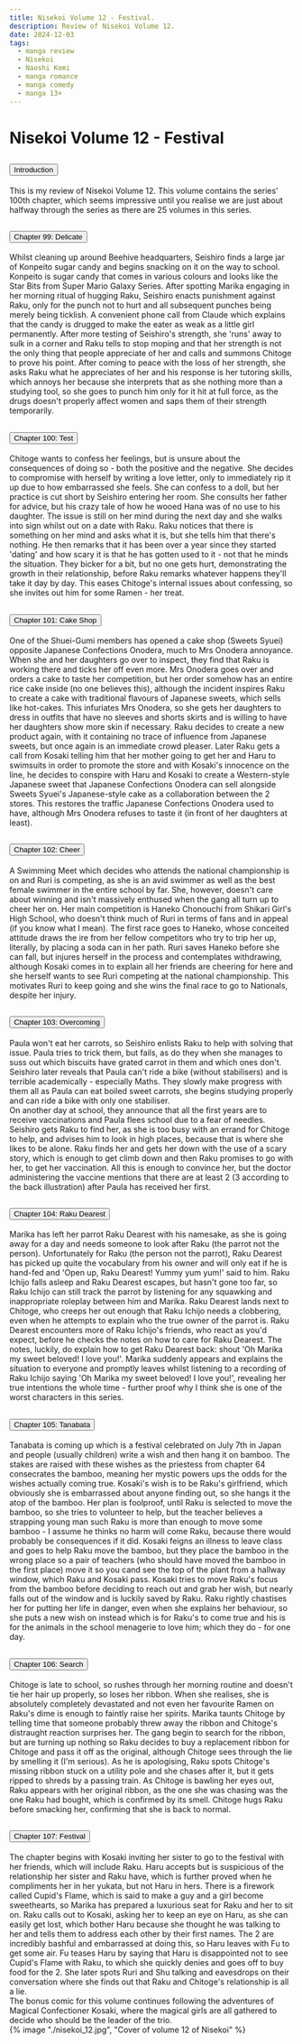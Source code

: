 ```yaml
---
title: Nisekoi Volume 12 - Festival.
description: Review of Nisekoi Volume 12.
date: 2024-12-03
tags:
  - manga review
  - Nisekoi
  - Naoshi Komi
  - manga romance
  - manga comedy
  - manga 13+
---
```


<div class="container fluid">
  <h1 class="col align-self-center">Nisekoi Volume 12 - Festival</h1>
  <div class="row justify-content-center">
    <div class="col-8">  
        <div class="accordion" id="accordionObject">
            <div class="accordion-item">
            <h2 class="accordion-header" id="headingOne">
                <button class="accordion-button" 
                    type="button" 
                    data-bs-toggle="collapse" 
                    data-bs-target="#collapseOne" 
                    aria-expanded="true" 
                    aria-controls="collapseOne">
                    Introduction
                </button>
            </h2>
                <div id="collapseOne" 
                    class="accordion-collapse collapse show" 
                    aria-labelledby="headingOne"
                    data-bs-parent="#accordionObject">
                    <div class="accordion-body">
                    This is my review of Nisekoi Volume 12. This volume contains the series' 100th chapter, which seems impressive until you realise we are just about halfway through the series as there are 25 volumes in this series.
                    </div>
                </div>
            </div>
            <div class="accordion-item">
            <h2 class="accordion-header" id="headingTwo">
                <button class="accordion-button collapsed" 
                type="button" 
                data-bs-toggle="collapse" 
                data-bs-target="#collapseTwo" 
                aria-expanded="false" 
                aria-controls="collapseTwo">
                Chapter 99: Delicate
                </button>
                </h2>
                <div id="collapseTwo" 
                    class="accordion-collapse collapse" 
                    aria-labelledby="headingTwo"
                    data-bs-parent="#accordionObject">
                    <div class="accordion-body">
                    Whilst cleaning up around Beehive headquarters, Seishiro finds a large jar of Konpeito sugar candy and begins snacking on it on the way to school. Konpeito is sugar candy that comes in various colours and looks like the Star Bits from Super Mario Galaxy Series. After spotting Marika engaging in her morning ritual of hugging Raku, Seishiro enacts punishment against Raku, only for the punch not to hurt and all subsequent punches being merely being ticklish. A convenient phone call from Claude which explains that the candy is drugged to make the eater as weak as a little girl permanently. After more testing of Seishiro's strength, she 'runs' away to sulk in a corner and Raku tells to stop moping and that her strength is not the only thing that people appreciate of her and calls and summons Chitoge to prove his point. After coming to peace with the loss of her strength, she asks Raku what he appreciates of her and his response is her tutoring skills, which annoys her because she interprets that as she nothing more than a studying tool, so she goes to punch him only for it hit at full force, as the drugs doesn't properly affect women and saps them of their strength temporarily.  
                    </div>
                </div>
            </div>
            <div class="accordion-item">
            <h2 class="accordion-header" id="headingThree">
                <button class="accordion-button collapsed" 
                type="button" 
                data-bs-toggle="collapse" 
                data-bs-target="#collapseThree" 
                aria-expanded="false" 
                aria-controls="collapseThree">
                Chapter 100: Test
                </button>
                </h2>
                <div id="collapseThree" 
                    class="accordion-collapse collapse" 
                    aria-labelledby="headingThree"
                    data-bs-parent="#accordionObject">
                    <div class="accordion-body">
                     Chitoge wants to confess her feelings, but is unsure about the consequences of doing so - both the positive and the negative. She decides to compromise with herself by writing a love letter, only to immediately rip it up due to how embarrassed she feels. She can confess to a doll, but her practice is cut short by Seishiro entering her room. She consults her father for advice, but his crazy tale of how he wooed Hana was of no use to his daughter. The issue is still on her mind during the next day and she walks into sign whilst out on a date with Raku. Raku notices that there is something on her mind and asks what it is, but she tells him that there's nothing. He then remarks that it has been over a year since they started 'dating' and how scary it is that he has gotten used to it - not that he minds the situation. They bicker for a bit, but no one gets hurt, demonstrating the growth in their relationship, before Raku remarks whatever happens they'll take it day by day. This eases Chitoge's internal issues about confessing, so she invites out him for some Ramen - her treat. 
                    </div>
                </div>
            </div>
            <div class="accordion-item">
            <h2 class="accordion-header" id="headingFour">
                <button class="accordion-button collapsed" 
                type="button" 
                data-bs-toggle="collapse" 
                data-bs-target="#collapseFour" 
                aria-expanded="false" 
                aria-controls="collapseFour">
                Chapter 101: Cake Shop
                </button>
                </h2>
                <div id="collapseFour" 
                    class="accordion-collapse collapse" 
                    aria-labelledby="headingFour"
                    data-bs-parent="#accordionObject">
                    <div class="accordion-body">
                   One of the Shuei-Gumi members has opened a cake shop (Sweets Syuei) opposite Japanese Confections Onodera, much to Mrs Onodera annoyance. When she and her daughters go over to inspect, they find that Raku is working there and ticks her off even more. Mrs Onodera goes over and orders a cake to taste her competition, but her order somehow has an entire rice cake inside (no one believes this), although the incident inspires Raku to create a cake with traditional flavours of Japanese sweets, which sells like hot-cakes. This infuriates Mrs Onodera, so she gets her daughters to dress in outfits that have no sleeves and shorts skirts and is willing to have her daughters show more skin if necessary. Raku decides to create a new product again, with it containing no trace of influence from Japanese sweets, but once again is an immediate crowd pleaser. Later Raku gets a call from Kosaki telling him that her mother going to get her and Haru to swimsuits in order to promote the store and with Kosaki's innocence on the line, he decides to conspire with Haru and Kosaki to create a Western-style Japanese sweet that Japanese Confections Onodera can sell alongside Sweets Syuei's Japanese-style cake as a collaboration between the 2 stores. This restores the traffic Japanese Confections Onodera used to have, although Mrs Onodera refuses to taste it (in front of her daughters at least). 
                    </div>
                </div>
            </div>
            <div class="accordion-item">
            <h2 class="accordion-header" id="headingFive">
                <button class="accordion-button collapsed" 
                type="button" 
                data-bs-toggle="collapse" 
                data-bs-target="#collapseFive" 
                aria-expanded="false" 
                aria-controls="collapseFive">
                Chapter 102: Cheer
                </button>
                </h2>
                <div id="collapseFive" 
                    class="accordion-collapse collapse" 
                    aria-labelledby="headingFive"
                    data-bs-parent="#accordionObject">
                    <div class="accordion-body">
                     A Swimming Meet which decides who attends the national championship is on and Ruri is competing, as she is an avid swimmer as well as the best female swimmer in the entire school by far. She, however, doesn't care about winning and isn't massively enthused when the gang all turn up to cheer her on. Her main competition is Haneko Chonouchi from Shikari Girl's High School, who doesn't think much of Ruri in terms of fans and in appeal (if you know what I mean). The first race goes to Haneko, whose conceited attitude draws the ire from her fellow competitors who try to trip her up, literally, by placing a soda can in her path. Ruri saves Haneko before she can fall, but injures herself in the process and contemplates withdrawing, although Kosaki comes in to explain all her friends are cheering for here and she herself wants to see Ruri competing at the national championship. This motivates Ruri to keep going and she wins the final race to go to Nationals, despite her injury. 
                    </div>
                </div>
            </div>
            <div class="accordion-item">
            <h2 class="accordion-header" id="headingSix">
                <button class="accordion-button collapsed" 
                type="button" 
                data-bs-toggle="collapse" 
                data-bs-target="#collapseSix" 
                aria-expanded="false" 
                aria-controls="collapseSix">
                Chapter 103: Overcoming
                </button>
                </h2>
                <div id="collapseSix" 
                    class="accordion-collapse collapse" 
                    aria-labelledby="headingSix"
                    data-bs-parent="#accordionObject">
                    <div class="accordion-body">
                    Paula won't eat her carrots, so Seishiro enlists Raku to help with solving that issue. Paula tries to trick them, but fails, as do they when she manages to suss out which biscuits have grated carrot in them and which ones don't. Seishiro later reveals that Paula can't ride a bike (without stabilisers) and is terrible academically - especially Maths. They slowly make progress with them all as Paula can eat boiled sweet carrots, she begins studying properly and can ride a bike with only one stabiliser.<br />  
                    On another day at school, they announce that all the first years are to receive vaccinations and Paula flees school due to a fear of needles. Seishiro gets Raku to find her, as she is too busy with an errand for Chitoge to help, and advises him to look in high places, because that is where she likes to be alone. Raku finds her and gets her down with the use of a scary story, which is enough to get climb down and then Raku promises to go with her, to get her vaccination. All this is enough to convince her, but the doctor administering the vaccine mentions that there are at least 2 (3 according to the back illustration) after Paula has received her first.   
                    </div>
                </div>
            </div>
            <div class="accordion-item">
            <h2 class="accordion-header" id="headingSeven">
                <button class="accordion-button collapsed" 
                type="button" 
                data-bs-toggle="collapse" 
                data-bs-target="#collapseSeven" 
                aria-expanded="false" 
                aria-controls="collapseSeven">
                Chapter 104: Raku Dearest
                </button>
                </h2>
                <div id="collapseSeven" 
                    class="accordion-collapse collapse" 
                    aria-labelledby="headingSeven"
                    data-bs-parent="#accordionObject">
                    <div class="accordion-body">
                    Marika has left her parrot Raku Dearest with his namesake, as she is going away for a day and needs someone to look after Raku (the parrot not the person). Unfortunately for Raku (the person not the parrot), Raku Dearest has picked up quite the vocabulary from his owner and will only eat if he is hand-fed and 'Open up, Raku Dearest! Yummy yum yum!' said to him. Raku Ichijo falls asleep and Raku Dearest escapes, but hasn't gone too far, so Raku Ichijo can still track the parrot by listening for any squawking and inappropriate roleplay between him and Marika. Raku Dearest lands next to Chitoge, who creeps her out enough that Raku Ichijo needs a clobbering, even when he attempts to explain who the true owner of the parrot is. Raku Dearest encounters more of Raku Ichijo's friends, who react as you'd expect, before he checks the notes on how to care for Raku Dearest. The notes, luckily, do explain how to get Raku Dearest back: shout 'Oh Marika my sweet beloved! I love you!'. Marika suddenly appears and explains the situation to everyone and promptly leaves whilst listening to a recording of Raku Ichijo saying 'Oh Marika my sweet beloved! I love you!', revealing her true intentions the whole time - further proof why I think she is one of the worst characters in this series. 
                    </div>
                </div>
            </div>
            <div class="accordion-item">
            <h2 class="accordion-header" id="headingEight">
                <button class="accordion-button collapsed" 
                type="button" 
                data-bs-toggle="collapse" 
                data-bs-target="#collapseEight" 
                aria-expanded="false" 
                aria-controls="collapseEight">
                Chapter 105: Tanabata
                </button>
                </h2>
                <div id="collapseEight" 
                    class="accordion-collapse collapse" 
                    aria-labelledby="headingEight"
                    data-bs-parent="#accordionObject">
                    <div class="accordion-body">
                    Tanabata is coming up which is a festival celebrated on July 7th in Japan and people (usually children) write a wish and then hang it on bamboo. The stakes are raised with these wishes as the priestess from chapter 64 consecrates the bamboo, meaning her mystic powers ups the odds for the wishes actually coming true. Kosaki's wish is to be Raku's girlfriend, which obviously she is embarrassed about anyone finding out, so she hangs it the atop of the bamboo. Her plan is foolproof, until Raku is selected to move the bamboo, so she tries to volunteer to help, but the teacher believes a strapping young man such Raku is more than enough to move some bamboo - I assume he thinks no harm will come Raku, because there would probably be consequences if it did. Kosaki feigns an illness to leave class and goes to help Raku move the bamboo, but they place the bamboo in the wrong place so a pair of teachers (who should have moved the bamboo in the first place) move it so you cand see the top of the plant from a hallway window, which Raku and Kosaki pass. Kosaki tries to move Raku's focus from the bamboo before deciding to reach out and grab her wish, but nearly falls out of the window and is luckily saved by Raku. Raku rightly chastises her for putting her life in danger, even when she explains her behaviour, so she puts a new wish on instead which is for Raku's to come true and his is for the animals in the school menagerie to love him; which they do - for one day. 
                    </div>
                </div>
            </div>
            <div class="accordion-item">
            <h2 class="accordion-header" id="headingNine">
                <button class="accordion-button collapsed" 
                type="button" 
                data-bs-toggle="collapse" 
                data-bs-target="#collapseNine" 
                aria-expanded="false" 
                aria-controls="collapseNine">
                Chapter 106: Search
                </button>
                </h2>
                <div id="collapseNine" 
                    class="accordion-collapse collapse" 
                    aria-labelledby="headingNine"
                    data-bs-parent="#accordionObject">
                    <div class="accordion-body">
                    Chitoge is late to school, so rushes through her morning routine and doesn't tie her hair up properly, so loses her ribbon. When she realises, she is absolutely completely devastated and not even her favourite Ramen on Raku's dime is enough to faintly raise her spirits. Marika taunts Chitoge by telling time that someone probably threw away the ribbon and Chitoge's distraught reaction surprises her. The gang begin to search for the ribbon, but are turning up nothing so Raku decides to buy a replacement ribbon for Chitoge and pass it off as the original, although Chitoge sees through the lie by smelling it (I'm serious). As he is apologising, Raku spots Chitoge's missing ribbon stuck on a utility pole and she chases after it, but it gets ripped to shreds by a passing train. As Chitoge is bawling her eyes out, Raku appears with her original ribbon, as the one she was chasing was the one Raku had bought, which is confirmed by its smell. Chitoge hugs Raku before smacking her, confirming that she is back to normal. 
                    </div>
                </div>
            </div>
            <div class="accordion-item">
            <h2 class="accordion-header" id="headingTen">
                <button class="accordion-button collapsed" 
                type="button" 
                data-bs-toggle="collapse" 
                data-bs-target="#collapseTen" 
                aria-expanded="false" 
                aria-controls="collapseTen">
                Chapter 107: Festival
                </button>
            </h2>
                <div id="collapseTen" 
                    class="accordion-collapse collapse" 
                    aria-labelledby="headingTen"
                    data-bs-parent="#accordionObject">
                    <div class="accordion-body">
                    The chapter begins with Kosaki inviting her sister to go to the festival with her friends, which will include Raku. Haru accepts but is suspicious of the relationship her sister and Raku have, which is further proved when he compliments her in her yukata, but not Haru in hers. There is a firework called Cupid's Flame, which is said to make a guy and a girl become sweethearts, so Marika has prepared a luxurious seat for Raku and her to sit on. Raku calls out to Kosaki, asking her to keep an eye on Haru, as she can easily get lost, which bother Haru because she thought he was talking to her and tells them to address each other by their first names. The 2 are incredibly bashful and embarrassed at doing this, so Haru leaves with Fu to get some air. Fu teases Haru by saying that Haru is disappointed not to see Cupid's Flame with Raku, to which she quickly denies and goes off to buy food for the 2. She later spots Ruri and Shu talking and eavesdrops on their conversation where she finds out that Raku and Chitoge's relationship is all a lie.<br/>  
                    The bonus comic for this volume continues following the adventures of Magical Confectioner Kosaki, where the magical girls are all gathered to decide who should be the leader of the trio.  
                    </div>
                </div>
            </div>
        </div>
    </div>
        {% image "./nisekoi_12.jpg", "Cover of volume 12 of Nisekoi" %}
    </div>
  </div>
</div>